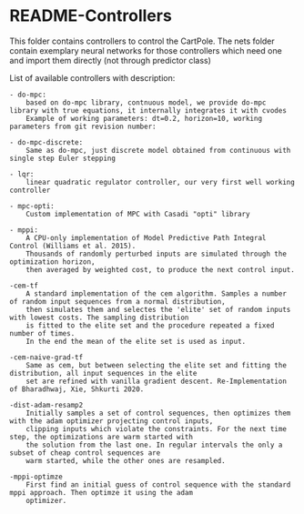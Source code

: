 # README-Controllers

This folder contains controllers to control the CartPole.
The nets folder contain exemplary neural networks for those controllers which need one
and import them directly (not through predictor class)


List of available controllers with description:
    
    - do-mpc:
        based on do-mpc library, contnuous model, we provide do-mpc library with true equations, it internally integrates it with cvodes
        Example of working parameters: dt=0.2, horizon=10, working parameters from git revision number:

    - do-mpc-discrete:
        Same as do-mpc, just discrete model obtained from continuous with single step Euler stepping

    - lqr:
        linear quadratic regulator controller, our very first well working controller

    - mpc-opti:
        Custom implementation of MPC with Casadi "opti" library

    - mppi:
        A CPU-only implementation of Model Predictive Path Integral Control (Williams et al. 2015). 
        Thousands of randomly perturbed inputs are simulated through the optimization horizon, 
        then averaged by weighted cost, to produce the next control input.

    -cem-tf
        A standard implementation of the cem algorithm. Samples a number of random input sequences from a normal distribution,
        then simulates them and selectes the 'elite' set of random inputs with lowest costs. The sampling distribution
        is fitted to the elite set and the procedure repeated a fixed number of times. 
        In the end the mean of the elite set is used as input.
    
    -cem-naive-grad-tf
        Same as cem, but between selecting the elite set and fitting the distribution, all input sequences in the elite
        set are refined with vanilla gradient descent. Re-Implementation of Bharadhwaj, Xie, Shkurti 2020.

    -dist-adam-resamp2
        Initially samples a set of control sequences, then optimizes them with the adam optimizer projecting control inputs,
        clipping inputs which violate the constraints. For the next time step, the optimizations are warm started with
        the solution from the last one. In regular intervals the only a subset of cheap control sequences are 
        warm started, while the other ones are resampled.

    -mppi-optimze
        First find an initial guess of control sequence with the standard mppi approach. Then optimze it using the adam
        optimizer.
    
        

    
        